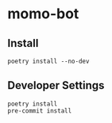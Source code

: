 # momo-bot

## Install

```
poetry install --no-dev
```

## Developer Settings

```
poetry install
pre-commit install
```
